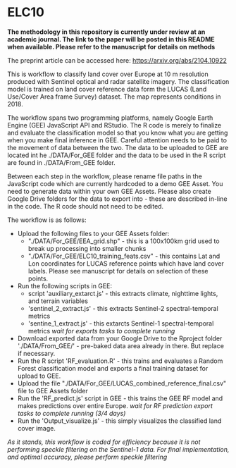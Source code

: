 # ELC10

**The methodology in this repository is currently under review at an academic journal. The link to the paper will be posted in this README when available. Please refer to the manuscript for details on methods**

The preprint article can be accessed here: https://arxiv.org/abs/2104.10922

This is workflow to classify land cover over Europe at 10 m resolution produced with Sentinel optical and radar satellite imagery. The classification model is trained on land cover reference data form the LUCAS (Land Use/Cover Area frame Survey) dataset. The map represents conditions in 2018.

The workflow spans two programming platforms, namely Google Earth Engine (GEE) JavaScript API and RStudio. The R code is merely to finalize and evaluate the classification model so that you know what you are getting when you make final inference in GEE. Careful attention needs to be paid to the movement of data between the two. The data to be uploaded to GEE are located int he ./DATA/For_GEE folder and the data to be used in the R script are found in ./DATA/From_GEE folder. 

Between each step in the workflow, please rename file paths in the JavaScript code which are currently hardcoded to a demo GEE Asset. You need to generate data within your own GEE Assets. Please also create Google Drive folders for the data to export into - these are described in-line in the code. The R code should not need to be edited.

The workflow is as follows:

- Upload the following files to your GEE Assets folder:
  - "./DATA/For_GEE/EEA_grid.shp" - this is a 100x100km grid used to break up processing into smaller chunks
  - "./DATA/For_GEE/ELC10_training_feats.csv" - this contains Lat and Lon coordinates for LUCAS reference points which have land cover labels. Please see manuscript for details on selection of these points.
- Run the following scripts in GEE:
  - script 'auxiliary_extarct.js' - this extracts climate, nighttime lights, and terrain variables
  - 'sentinel_2_extract.js' - this extracts Sentinel-2 spectral-temporal metrics
  - 'sentine_1_extract.js' - this extarcts Sentinel-1 spectral-temporal metrics
*wait for exports tasks to complete running*
- Download exported data from your Google Drive to the Rproject folder './DATA/From_GEE/' - pre-baked data area already in there. But replace if necessary.
- Run the R script 'RF_evaluation.R' - this trains and evaluates a Random Forest classification model and exports a final training dataset for upload to GEE.
- Upload the file "./DATA/For_GEE/LUCAS_combined_reference_final.csv" file to GEE Assets folder
- Run the 'RF_predict.js' script in GEE - this trains the GEE RF model and makes predictions over entire Europe.
*wait for RF prediction export tasks to complete running (3/4 days)*
- Run the 'Output_visualize.js' - this simply visualizes the classified land cover image.



*As it stands, this workflow is coded for efficiency because it is not performing speckle filtering on the Sentinel-1 data. For final implementation, and optimal accuracy, please perform speckle filtering*
